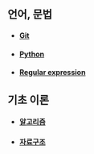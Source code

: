 ## 언어, 문법

* #### [Git](./Git.md)
* #### [Python](./Python.md)
* #### [Regular expression](RegularExpression.md)



## 기초 이론

* #### [알고리즘](Algorithm.md)
* #### [자료구조](./DataStructure.md)